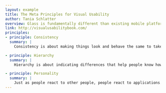 ```yaml
---
layout: example
title: The Meta Principles for Visual Usability
author: Tania Schlatter
overview: Glass is fundamentally different than existing mobile platforms in both design and use. Follow these principles when building Glassware to give users the best experience.
link: http://visualusabilitybook.com/
principles:
- principle: Consistency
  summary: |
    Consistency is about making things look and behave the same to take advantage of user familiarity and expectations. You achieve that by establishing patterns within your app and use them consistently to crate visual language.

- principle: Hierarchy
  summary: |
    Hierarchy is about indicating differences that help people know how the app works, what's important, and what to do. Use the Gestalt Principles to establish a visual hierarchy.

- principle: Personality
  summary: |
    Just as people react to other people, people react to applications. First impressions happen automatically, consciously and unconsciously. Other impressions are the result of interactions over time. Personality refers to impressions formed based on appearance and behavior, a concept that applies to applications as well as people.
---
```

